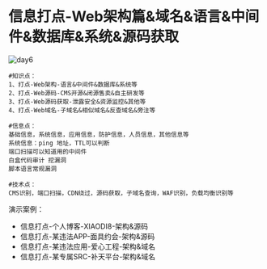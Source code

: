 # 信息打点-Web架构篇&域名&语言&中间件&数据库&系统&源码获取

![day6](/Users/yangluchao/Documents/GitHub/security/image/day6.png)

```
#知识点：
1、打点-Web架构-语言&中间件&数据库&系统等
2、打点-Web源码-CMS开源&闭源售卖&自主研发等
3、打点-Web源码获取-泄露安全&资源监控&其他等
4、打点-Web域名-子域名&相似域名&反查域名&旁注等

#信息点：
基础信息，系统信息，应用信息，防护信息，人员信息，其他信息等
系统信息：ping 地址，TTL可以判断
端口扫描可以知道用的中间件
白盒代码审计 挖漏洞
脚本语言常规漏洞

#技术点：
CMS识别，端口扫描，CDN绕过，源码获取，子域名查询，WAF识别，负载均衡识别等
```

演示案例：

-   信息打点-个人博客-XIAODI8-架构&源码
-   信息打点-某违法APP-面具约会-架构&源码
-   信息打点-某违法应用-爱心工程-架构&域名
-   信息打点-某专属SRC-补天平台-架构&域名